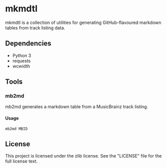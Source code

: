 mkmdtl
======

mkmdtl is a collection of utilities for generating GitHub-flavoured markdown
tables from track listing data.


Dependencies
------------

* Python 3
* requests
* wcwidth


Tools
-----

### mb2md

mb2md generates a markdown table from a MusicBrainz track listing.

#### Usage


```
mb2md MBID
```


License
-------

This project is licensed under the zlib license. See the "LICENSE" file for the
full license text.
